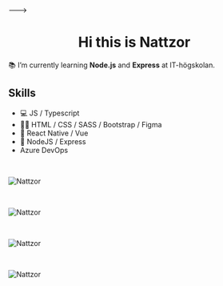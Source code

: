 
---> <h1 align="center">Hi this is Nattzor</h1>

:books: I’m currently learning **Node.js** and **Express** at IT-högskolan.
<br>

## Skills 
* 💻 JS / Typescript
* 👨‍🎨 HTML / CSS / SASS / Bootstrap / Figma
* 📱 React Native / Vue
* :minidisc: NodeJS / Express
* Azure DevOps
<br>
<p><img src="https://github-readme-stats.vercel.app/api/top-langs?username=Nattzor&show_icons=true&locale=en&layout=compact" alt="Nattzor" /></p>
<br>

<p><img src="https://github-readme-stats.vercel.app/api?username=Nattzor&show_icons=true&locale=en" alt="Nattzor" /></p>
<br>

<p><img src="https://github-readme-streak-stats.herokuapp.com/?user=Nattzor&" alt="Nattzor" /></p>

<br>
<p> <img src="https://komarev.com/ghpvc/?username=Nattzor&label=Profile%20views&color=0e75b6&style=flat" alt="Nattzor" /> </p>
